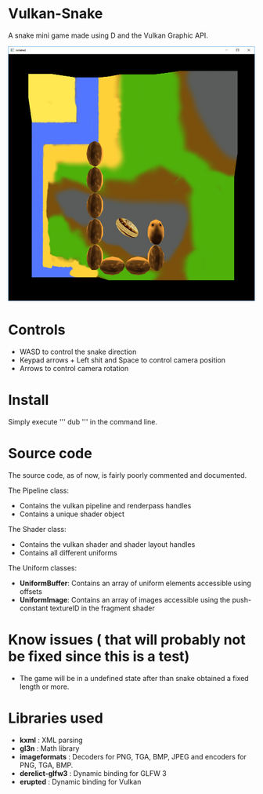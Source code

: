 # Vulkan-Snake

A snake mini game made using D and the Vulkan Graphic API.

[![Preview](https://github.com/Begah/Vulkan-Snake/blob/master/Screenshot.png)](https://github.com/Begah/Vulkan-Snake)

# Controls

- WASD to control the snake direction
- Keypad arrows + Left shit and Space to control camera position
- Arrows to control camera rotation

# Install

Simply execute
'''
dub
'''
in the command line.

# Source code

The source code, as of now, is fairly poorly commented and documented.

The Pipeline class:
- Contains the vulkan pipeline and renderpass handles
- Contains a unique shader object

The Shader class:
- Contains the vulkan shader and shader layout handles
- Contains all different uniforms

The Uniform classes:
- **UniformBuffer**: Contains an array of uniform elements accessible using offsets
- **UniformImage**: Contains an array of images accessible using the push-constant textureID in the fragment shader

# Know issues ( that will probably not be fixed since this is a test)

- The game will be in a undefined state after than snake obtained a fixed length or more.

# Libraries used

- **kxml** : XML parsing
- **gl3n** : Math library
- **imageformats** : Decoders for PNG, TGA, BMP, JPEG and encoders for PNG, TGA, BMP.
- **derelict-glfw3** : Dynamic binding for GLFW 3
- **erupted** : Dynamic binding for Vulkan